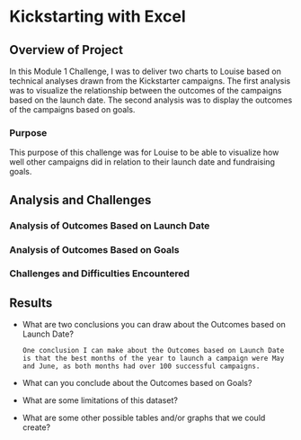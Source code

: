 # Kickstarting with Excel

## Overview of Project
  In this Module 1 Challenge, I was to deliver two charts to Louise based on technical analyses drawn from the Kickstarter campaigns.  The first analysis was to visualize the relationship between the outcomes of the campaigns based on the launch date.  The second analysis was to display the outcomes of the campaigns based on goals.
### Purpose
  This purpose of this challenge was for Louise to be able to visualize how well other campaigns did in relation to their launch date and fundraising goals.
## Analysis and Challenges

### Analysis of Outcomes Based on Launch Date

### Analysis of Outcomes Based on Goals

### Challenges and Difficulties Encountered

## Results

- What are two conclusions you can draw about the Outcomes based on Launch Date?  

      One conclusion I can make about the Outcomes based on Launch Date is that the best months of the year to launch a campaign were May and June, as both months had over 100 successful campaigns.

- What can you conclude about the Outcomes based on Goals?

- What are some limitations of this dataset?

- What are some other possible tables and/or graphs that we could create?
